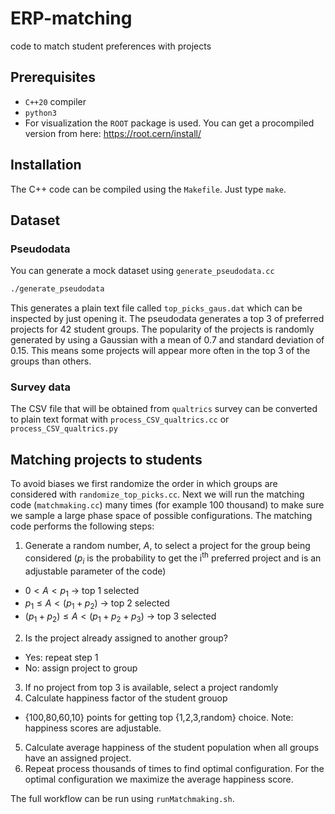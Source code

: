 # ERP-matching
code to match student preferences with projects

## Prerequisites
* `C++20` compiler
* `python3`
* For visualization the `ROOT` package is used. You can get a procompiled version from here: https://root.cern/install/

## Installation
The C++ code can be compiled using the `Makefile`. Just type `make`.

## Dataset
### Pseudodata
You can generate a mock dataset using `generate_pseudodata.cc`
```sh
./generate_pseudodata
```
This generates a plain text file called `top_picks_gaus.dat` which can be inspected by just opening it.
The pseudodata generates a top 3 of preferred projects for 42 student groups. The popularity of the projects is randomly generated by using a Gaussian with a mean of 0.7 and standard deviation of 0.15. This means some projects will appear more often in the top 3 of the groups than others. 

### Survey data
The CSV file that will be obtained from `qualtrics` survey can be converted to plain text format with `process_CSV_qualtrics.cc` or `process_CSV_qualtrics.py`

## Matching projects to students
To avoid biases we first randomize the order in which groups are considered with `randomize_top_picks.cc`.
Next we will run the matching code (`matchmaking.cc`) many times (for example 100 thousand) to make sure we sample a large phase space of possible configurations.
The matching code performs the following steps:
1. Generate a random number, $A$, to select a project for the group being considered ($p_{i}$ is the probability to get the i<sup>th</sup> preferred project and is an adjustable parameter of the code)
  * $0<A<p_{1}$ → top 1 selected
  * $p_{1} \le A<(p_{1}+p_{2})$ → top 2 selected
  * $(p_{1}+p_{2}) \le A<(p_{1}+p_{2}+p_{3})$ → top 3 selected
2. Is the project already assigned to another group?
  * Yes: repeat step 1
  * No: assign project to group
3. If no project from top 3 is available, select a project randomly
4. Calculate happiness factor of the student grouop
  * {100,80,60,10} points for getting top {1,2,3,random} choice. Note: happiness scores are adjustable.
5. Calculate average happiness of the student population when all groups have an assigned project.
5. Repeat process thousands of times to find optimal configuration. For the optimal configuration we maximize the average happiness score.

The full workflow can be run using `runMatchmaking.sh`.
